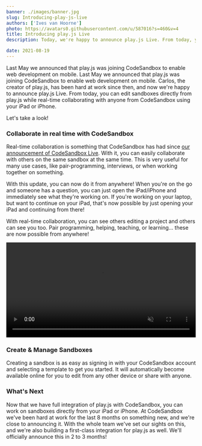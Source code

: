 ```yaml
---
banner: ./images/banner.jpg
slug: Introducing-play-js-live
authors: ['Ives van Hoorne']
photo: https://avatars0.githubusercontent.com/u/587016?s=460&v=4
title: Introducing play.js Live
description: Today, we're happy to announce play.js Live. From today, you can edit sandboxes directly from play.js, while real-time collaborating with anyone from CodeSandbox.

date: 2021-08-19
---
```

Last May we announced that play.js was joining CodeSandbox to enable web development on mobile. Last May we announced that play.js was joining CodeSandbox to enable web development on mobile. Carlos, the creator of play.js, has been hard at work since then, and now we're happy to announce play.js Live. From today, you can edit sandboxes directly from play.js while real-time collaborating with anyone from CodeSandbox using your iPad or iPhone.

Let's take a look!


### Collaborate in real time with CodeSandbox

Real-time collaboration is something that CodeSandbox has had since [our announcement of CodeSandbox Live](https://codesandbox.io/post/introducing-codesandbox-live-real-time-code-collaboration-in-the-browser). With it, you can easily collaborate with others on the same sandbox at the same time. This is very useful for many use cases, like pair-programming, interviews, or when working together on something.

With this update, you can now do it from anywhere! When you're on the go and someone has a question, you can just open the iPad/iPhone and immediately see what they're working on. If you're working on your laptop, but want to continue on your iPad, that's now possible by just opening your iPad and continuing from there!

With real-time collaboration, you can see others editing a project and others can see you too. Pair programming, helping, teaching, or learning… these are now possible from anywhere!


<video autoplay loop muted playsinline width="100%">
  <source src="./images/playjs-live.mp4" type="video/mp4">
</video>

### Create & Manage Sandboxes

Creating a sandbox is as easy as signing in with your CodeSandbox account and selecting a template to get you started. It will automatically become available online for you to edit from any other device or share with anyone.

### What's Next

Now that we have full integration of play.js with CodeSandbox, you can work on sandboxes directly from your iPad or iPhone. At CodeSandbox we've been hard at work for the last 8 months on something new, and we're close to announcing it. With the whole team we've set our sights on this, and we're also building a first-class integration for play.js as well. We'll officially announce this in 2 to 3 months!